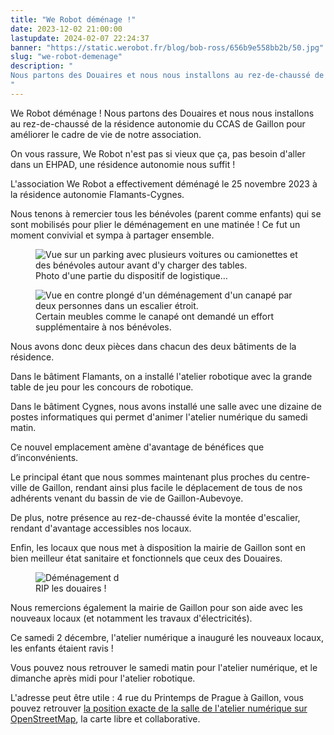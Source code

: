 ```yaml
---
title: "We Robot déménage !"
date: 2023-12-02 21:00:00
lastupdate: 2024-02-07 22:24:37
banner: "https://static.werobot.fr/blog/bob-ross/656b9e558bb2b/50.jpg"
slug: "we-robot-demenage"
description: " 
Nous partons des Douaires et nous nous installons au rez-de-chaussé de la résidence autonomie du CCAS de Gaillon pour améliorer le cadre de vie de notre association.
"
---
```

We Robot déménage ! Nous partons des Douaires et nous nous installons au rez-de-chaussé de la résidence autonomie du CCAS de Gaillon pour améliorer le cadre de vie de notre association.

On vous rassure, We Robot n'est pas si vieux que ça, pas besoin d'aller dans un EHPAD, une résidence autonomie nous suffit !

L'association We Robot a effectivement déménagé le 25 novembre 2023 à la résidence autonomie Flamants-Cygnes.

Nous tenons à remercier tous les bénévoles (parent comme enfants) qui se sont mobilisés pour plier le déménagement en une matinée ! Ce fut un moment convivial et sympa à partager ensemble.

<figure>
<img src="https://static.werobot.fr/blog/bob-ross/656ba1617c2ec/50.jpg" alt="Vue sur un parking avec plusieurs voitures ou camionettes et des bénévoles autour avant d'y charger des tables.">
<figcaption>Photo d'une partie du dispositif de logistique…</figcaption>
</figure>

<figure>
<img src="https://static.werobot.fr/blog/bob-ross/656ba15e22633/50.jpg" alt="Vue en contre plongé d'un déménagement d'un canapé par deux personnes dans un escalier étroit.">
<figcaption>Certain meubles comme le canapé ont demandé un effort supplémentaire à nos bénévoles.</figcaption>
</figure>

Nous avons donc deux pièces dans chacun des deux bâtiments de la résidence.

Dans le bâtiment Flamants, on a installé l'atelier robotique avec la grande table de jeu pour les concours de robotique.

Dans le bâtiment Cygnes, nous avons installé une salle avec une dizaine de postes informatiques qui permet d'animer l'atelier numérique du samedi matin.

Ce nouvel emplacement amène d'avantage de bénéfices que d’inconvénients.

Le principal étant que nous sommes maintenant plus proches du centre-ville de Gaillon, rendant ainsi plus facile le déplacement de tous de nos adhérents venant du bassin de vie de Gaillon-Aubevoye.

De plus, notre présence au rez-de-chaussé évite la montée d'escalier, rendant d'avantage accessibles nos locaux.

Enfin, les locaux que nous met à disposition la mairie de Gaillon sont en bien meilleur état sanitaire et fonctionnels que ceux des Douaires.

<figure>
<img src="https://static.werobot.fr/blog/bob-ross/656ba4c5a2530/50.jpg" alt='Déménagement d'une table, passage de la porte de la résidence CCAS. Il est écrit "RIP les douaires"'>
<figcaption>RIP les douaires !</figcaption>
</figure>

Nous remercions également la mairie de Gaillon pour son aide avec les nouveaux locaux (et notamment les travaux d'électricités).

Ce samedi 2 décembre, l'atelier numérique a inauguré les nouveaux locaux, les enfants étaient ravis !

Vous pouvez nous retrouver le samedi matin pour l'atelier numérique, et le dimanche après midi pour l'atelier robotique.

L'adresse peut être utile : 4 rue du Printemps de Prague à Gaillon, vous pouvez retrouver [la position exacte de la salle de l'atelier numérique sur OpenStreetMap](https://www.openstreetmap.org/node/7510411804), la carte libre et collaborative.

    